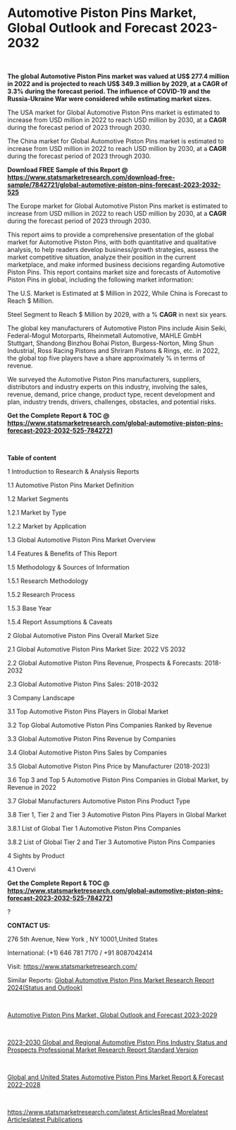 <h1>Automotive Piston Pins Market, Global Outlook and Forecast 2023-2032</h1><br/><p><strong>The global Automotive Piston Pins market was valued at US$ 277.4 million in 2022 and is projected to reach US$ 349.3 million by 2029, at a <strong>CAGR</strong> of 3.3% during the forecast period. The influence of COVID-19 and the Russia-Ukraine War were considered while estimating market sizes.</strong></p>
 
 
 
 <p>The USA market for Global Automotive Piston Pins market is estimated to increase from USD million in 2022 to reach USD million by 2030, at a <strong>CAGR</strong> during the forecast period of 2023 through 2030.</p>
 
 
 
 <p>The China market for Global Automotive Piston Pins market is estimated to increase from USD million in 2022 to reach USD million by 2030, at a <strong>CAGR</strong> during the forecast period of 2023 through 2030.</p>
 
 
 
 <p><strong>Download FREE Sample of this Report @ <a href="https://www.statsmarketresearch.com/download-free-sample/7842721/global-automotive-piston-pins-forecast-2023-2032-525">https://www.statsmarketresearch.com/download-free-sample/7842721/global-automotive-piston-pins-forecast-2023-2032-525</a></strong></p>
 
 
 
 <p>The Europe market for Global Automotive Piston Pins market is estimated to increase from USD million in 2022 to reach USD million by 2030, at a <strong>CAGR</strong> during the forecast period of 2023 through 2030.</p>
 
 
 
 <p>This report aims to provide a comprehensive presentation of the global market for Automotive Piston Pins, with both quantitative and qualitative analysis, to help readers develop business/growth strategies, assess the market competitive situation, analyze their position in the current marketplace, and make informed business decisions regarding Automotive Piston Pins. This report contains market size and forecasts of Automotive Piston Pins in global, including the following market information:</p>
 
 
 
 <p>The U.S. Market is Estimated at $ Million in 2022, While China is Forecast to Reach $ Million.</p>
 
 
 
 <p>Steel Segment to Reach $ Million by 2029, with a % <strong>CAGR</strong> in next six years.</p>
 
 
 
 <p>The global key manufacturers of Automotive Piston Pins include Aisin Seiki, Federal-Mogul Motorparts, Rheinmetall Automotive, MAHLE GmbH Stuttgart, Shandong Binzhou Bohai Piston, Burgess-Norton, Ming Shun Industrial, Ross Racing Pistons and Shriram Pistons & Rings, etc. in 2022, the global top five players have a share approximately % in terms of revenue.</p>
 
 
 
 <p>We surveyed the Automotive Piston Pins manufacturers, suppliers, distributors and industry experts on this industry, involving the sales, revenue, demand, price change, product type, recent development and plan, industry trends, drivers, challenges, obstacles, and potential risks.</p>
 
 
 
 <div><b>Get the Complete Report & TOC @ <a href="https://www.statsmarketresearch.com/global-automotive-piston-pins-forecast-2023-2032-525-7842721">https://www.statsmarketresearch.com/global-automotive-piston-pins-forecast-2023-2032-525-7842721</a></b></div>
 
 
 
 <p><br />
 
 <b>Table of content</b></p>
 
 
 
 <p>1 Introduction to Research & Analysis Reports<br />
 
 1.1 Automotive Piston Pins Market Definition<br />
 
 1.2 Market Segments<br />
 
 1.2.1 Market by Type<br />
 
 1.2.2 Market by Application<br />
 
 1.3 Global Automotive Piston Pins Market Overview<br />
 
 1.4 Features & Benefits of This Report<br />
 
 1.5 Methodology & Sources of Information<br />
 
 1.5.1 Research Methodology<br />
 
 1.5.2 Research Process<br />
 
 1.5.3 Base Year<br />
 
 1.5.4 Report Assumptions & Caveats<br />
 
 2 Global Automotive Piston Pins Overall Market Size<br />
 
 2.1 Global Automotive Piston Pins Market Size: 2022 VS 2032<br />
 
 2.2 Global Automotive Piston Pins Revenue, Prospects & Forecasts: 2018-2032<br />
 
 2.3 Global Automotive Piston Pins Sales: 2018-2032<br />
 
 3 Company Landscape<br />
 
 3.1 Top Automotive Piston Pins Players in Global Market<br />
 
 3.2 Top Global Automotive Piston Pins Companies Ranked by Revenue<br />
 
 3.3 Global Automotive Piston Pins Revenue by Companies<br />
 
 3.4 Global Automotive Piston Pins Sales by Companies<br />
 
 3.5 Global Automotive Piston Pins Price by Manufacturer (2018-2023)<br />
 
 3.6 Top 3 and Top 5 Automotive Piston Pins Companies in Global Market, by Revenue in 2022<br />
 
 3.7 Global Manufacturers Automotive Piston Pins Product Type<br />
 
 3.8 Tier 1, Tier 2 and Tier 3 Automotive Piston Pins Players in Global Market<br />
 
 3.8.1 List of Global Tier 1 Automotive Piston Pins Companies<br />
 
 3.8.2 List of Global Tier 2 and Tier 3 Automotive Piston Pins Companies<br />
 
 4 Sights by Product<br />
 
 4.1 Overvi</p>
 
 
 
 <div><b>Get the Complete Report & TOC @ <a href="https://www.statsmarketresearch.com/global-automotive-piston-pins-forecast-2023-2032-525-7842721">https://www.statsmarketresearch.com/global-automotive-piston-pins-forecast-2023-2032-525-7842721</a></b></div>
 
 
 
 <p>? </p>
 
 
 
 <p><b>CONTACT US:</b><br />
 
 276 5th Avenue, New York , NY 10001,United States<br />
 
 International: (+1) 646 781 7170 / +91 8087042414<br />
 
 Visit: <a href="https://www.statsmarketresearch.com/">https://www.statsmarketresearch.com/</a><br />
 
 Similar Reports: <a href="https://www.statsmarketresearch.com/global-automotive-piston-pins-forecast-2023-2032-525-7842721">Global Automotive Piston Pins Market Research Report 2024(Status and Outlook)</a><br />
 
 <br />
 
 <a href="https://www.statsmarketresearch.com/global-automotive-piston-pins-forecast-2023-2032-525-7842721">Automotive Piston Pins Market, Global Outlook and Forecast 2023-2029</a><br />
 
 <br />
 
 <a href="https://www.statsmarketresearch.com/global-automotive-piston-pins-forecast-2023-2032-525-7842721">2023-2030 Global and Regional Automotive Piston Pins Industry Status and Prospects Professional Market Research Report Standard Version</a><br />
 
 <br />
 
 <a href="https://www.statsmarketresearch.com/global-automotive-piston-pins-forecast-2023-2032-525-7842721">Global and United States Automotive Piston Pins Market Report & Forecast 2022-2028</a><br />
 
 <br />
 
 <a href="https://gyeongbokgung.com">https://www.statsmarketresearch.com/</a><a href="https://hallyeomaritime.com">latest Articles</a><a href="https://jingwansa.com">Read More</a><a href="https://nguoiviet.jp/">latest Articles</a><a href="https://www.intelmarketresearch.com/">latest Publications</a></p>